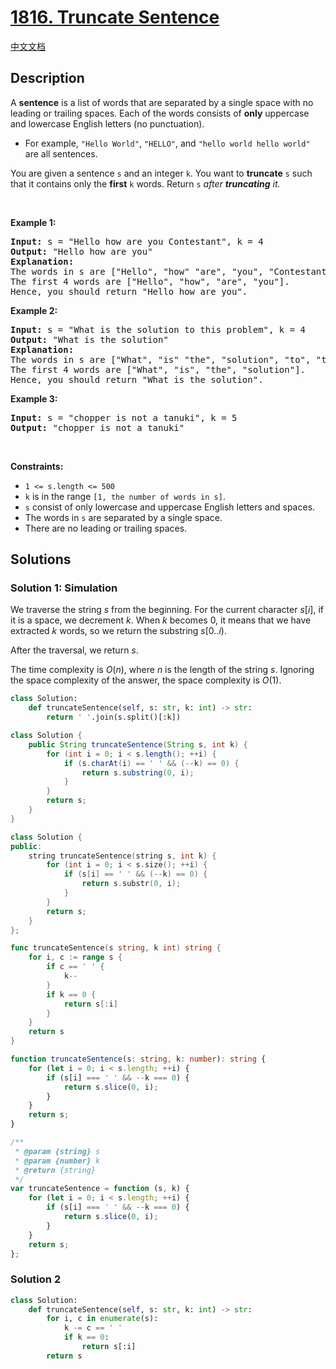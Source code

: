 # [1816. Truncate Sentence](https://leetcode.com/problems/truncate-sentence)

[中文文档](/solution/1800-1899/1816.Truncate%20Sentence/README.md)

<!-- tags:Array,String -->

<!-- difficulty:Easy -->

## Description

<p>A <strong>sentence</strong> is a list of words that are separated by a single space with no leading or trailing spaces. Each of the words consists of <strong>only</strong> uppercase and lowercase English letters (no punctuation).</p>

<ul>
	<li>For example, <code>&quot;Hello World&quot;</code>, <code>&quot;HELLO&quot;</code>, and <code>&quot;hello world hello world&quot;</code> are all sentences.</li>
</ul>

<p>You are given a sentence <code>s</code>​​​​​​ and an integer <code>k</code>​​​​​​. You want to <strong>truncate</strong> <code>s</code>​​​​​​ such that it contains only the <strong>first</strong> <code>k</code>​​​​​​ words. Return <code>s</code>​​​​<em>​​ after <strong>truncating</strong> it.</em></p>

<p>&nbsp;</p>
<p><strong class="example">Example 1:</strong></p>

<pre>
<strong>Input:</strong> s = &quot;Hello how are you Contestant&quot;, k = 4
<strong>Output:</strong> &quot;Hello how are you&quot;
<strong>Explanation:</strong>
The words in s are [&quot;Hello&quot;, &quot;how&quot; &quot;are&quot;, &quot;you&quot;, &quot;Contestant&quot;].
The first 4 words are [&quot;Hello&quot;, &quot;how&quot;, &quot;are&quot;, &quot;you&quot;].
Hence, you should return &quot;Hello how are you&quot;.
</pre>

<p><strong class="example">Example 2:</strong></p>

<pre>
<strong>Input:</strong> s = &quot;What is the solution to this problem&quot;, k = 4
<strong>Output:</strong> &quot;What is the solution&quot;
<strong>Explanation:</strong>
The words in s are [&quot;What&quot;, &quot;is&quot; &quot;the&quot;, &quot;solution&quot;, &quot;to&quot;, &quot;this&quot;, &quot;problem&quot;].
The first 4 words are [&quot;What&quot;, &quot;is&quot;, &quot;the&quot;, &quot;solution&quot;].
Hence, you should return &quot;What is the solution&quot;.</pre>

<p><strong class="example">Example 3:</strong></p>

<pre>
<strong>Input:</strong> s = &quot;chopper is not a tanuki&quot;, k = 5
<strong>Output:</strong> &quot;chopper is not a tanuki&quot;
</pre>

<p>&nbsp;</p>
<p><strong>Constraints:</strong></p>

<ul>
	<li><code>1 &lt;= s.length &lt;= 500</code></li>
	<li><code>k</code> is in the range <code>[1, the number of words in s]</code>.</li>
	<li><code>s</code> consist of only lowercase and uppercase English letters and spaces.</li>
	<li>The words in <code>s</code> are separated by a single space.</li>
	<li>There are no leading or trailing spaces.</li>
</ul>

## Solutions

### Solution 1: Simulation

We traverse the string $s$ from the beginning. For the current character $s[i]$, if it is a space, we decrement $k$. When $k$ becomes $0$, it means that we have extracted $k$ words, so we return the substring $s[0..i)$.

After the traversal, we return $s$.

The time complexity is $O(n)$, where $n$ is the length of the string $s$. Ignoring the space complexity of the answer, the space complexity is $O(1)$.

<!-- tabs:start -->

```python
class Solution:
    def truncateSentence(self, s: str, k: int) -> str:
        return ' '.join(s.split()[:k])
```

```java
class Solution {
    public String truncateSentence(String s, int k) {
        for (int i = 0; i < s.length(); ++i) {
            if (s.charAt(i) == ' ' && (--k) == 0) {
                return s.substring(0, i);
            }
        }
        return s;
    }
}
```

```cpp
class Solution {
public:
    string truncateSentence(string s, int k) {
        for (int i = 0; i < s.size(); ++i) {
            if (s[i] == ' ' && (--k) == 0) {
                return s.substr(0, i);
            }
        }
        return s;
    }
};
```

```go
func truncateSentence(s string, k int) string {
	for i, c := range s {
		if c == ' ' {
			k--
		}
		if k == 0 {
			return s[:i]
		}
	}
	return s
}
```

```ts
function truncateSentence(s: string, k: number): string {
    for (let i = 0; i < s.length; ++i) {
        if (s[i] === ' ' && --k === 0) {
            return s.slice(0, i);
        }
    }
    return s;
}
```

```js
/**
 * @param {string} s
 * @param {number} k
 * @return {string}
 */
var truncateSentence = function (s, k) {
    for (let i = 0; i < s.length; ++i) {
        if (s[i] === ' ' && --k === 0) {
            return s.slice(0, i);
        }
    }
    return s;
};
```

<!-- tabs:end -->

### Solution 2

<!-- tabs:start -->

```python
class Solution:
    def truncateSentence(self, s: str, k: int) -> str:
        for i, c in enumerate(s):
            k -= c == ' '
            if k == 0:
                return s[:i]
        return s
```

<!-- tabs:end -->

<!-- end -->
